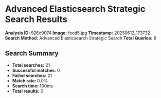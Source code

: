 # Advanced Elasticsearch Strategic Search Results

**Analysis ID:** 926c9074
**Image:** food5.jpg
**Timestamp:** 20250612_173732
**Search Method:** Advanced Elasticsearch Strategic Search
**Total Queries:** 8

## Search Summary

- **Total searches:** 21
- **Successful matches:** 0
- **Failed searches:** 21
- **Match rate:** 0.0%
- **Search time:** 100ms
- **Total results:** 0

